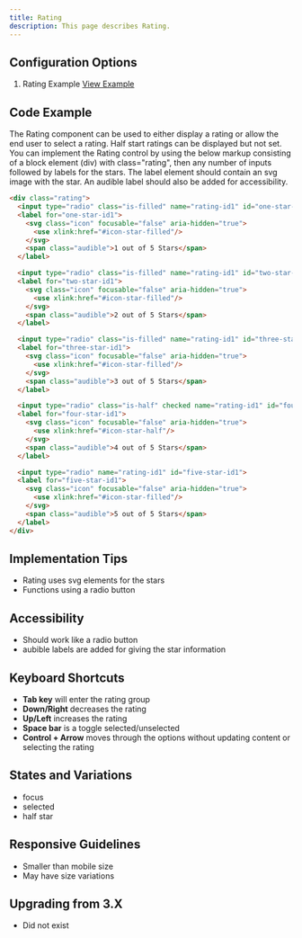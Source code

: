 ```yaml
---
title: Rating  
description: This page describes Rating.
---
```


## Configuration Options

1. Rating Example [View Example]( ../components/rating/example-index)

## Code Example

The Rating component can be used to either display a rating or allow the end user to select a rating. Half start ratings can be displayed but not set. You can implement the Rating control by using the below markup consisting of a block element (div) with class="rating", then any number of inputs followed by labels for the stars. The label element should contain an svg image with the star. An audible label should also be added for accessibility.

```html
<div class="rating">
  <input type="radio" class="is-filled" name="rating-id1" id="one-star-id1">
  <label for="one-star-id1">
    <svg class="icon" focusable="false" aria-hidden="true">
      <use xlink:href="#icon-star-filled"/>
    </svg>
    <span class="audible">1 out of 5 Stars</span>
  </label>

  <input type="radio" class="is-filled" name="rating-id1" id="two-star-id1">
  <label for="two-star-id1">
    <svg class="icon" focusable="false" aria-hidden="true">
      <use xlink:href="#icon-star-filled"/>
    </svg>
    <span class="audible">2 out of 5 Stars</span>
  </label>

  <input type="radio" class="is-filled" name="rating-id1" id="three-star-id1">
  <label for="three-star-id1">
    <svg class="icon" focusable="false" aria-hidden="true">
      <use xlink:href="#icon-star-filled"/>
    </svg>
    <span class="audible">3 out of 5 Stars</span>
  </label>

  <input type="radio" class="is-half" checked name="rating-id1" id="four-star-id1">
  <label for="four-star-id1">
    <svg class="icon" focusable="false" aria-hidden="true">
      <use xlink:href="#icon-star-half"/>
    </svg>
    <span class="audible">4 out of 5 Stars</span>
  </label>

  <input type="radio" name="rating-id1" id="five-star-id1">
  <label for="five-star-id1">
    <svg class="icon" focusable="false" aria-hidden="true">
      <use xlink:href="#icon-star-filled"/>
    </svg>
    <span class="audible">5 out of 5 Stars</span>
  </label>
</div>
```

## Implementation Tips

-   Rating uses svg elements for the stars
-   Functions using a radio button

## Accessibility

-   Should work like a radio button
-   aubible labels are added for giving the star information

## Keyboard Shortcuts

-   **Tab key** will enter the rating group
-   **Down/Right** decreases the rating
-   **Up/Left** increases the rating
-   **Space bar** is a toggle selected/unselected
-   **Control + Arrow** moves through the options without updating content or selecting the rating

## States and Variations

-   focus
-   selected
-   half star

## Responsive Guidelines

-   Smaller than mobile size
-   May have size variations

## Upgrading from 3.X

-   Did not exist
